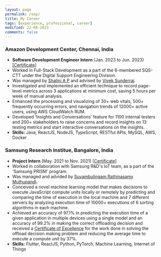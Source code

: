 ```yaml
---
layout: page
permalink: /exp/
title: My Career
tags: [experience, professional, career]
modified: 22-06-2023
comments: false
---
```


### Amazon Development Center, Chennai, India 
<ul>
<li><b>Software Development Engineer Intern</b> (Jan. 2023 to Jun. 2023) <a href="../files/Amazon.pdf" target="_blank">[Certificate]</a></li>
<li>Worked in Full-Stack Development as a part of the 6-membered SQS-CTT under the Digital Support Engineering Division.</li>
<li>Was managed by <a href="https://www.linkedin.com/in/shaliniap/" target="_blank">Shalini A P</a> and advised by <a href="https://www.linkedin.com/in/vivek-sunderraj-242271a2/" target="_blank">Vivek Sunderraj</a>.</li>
<li>Investigated and implemented an efficient technique to record page-level metrics across 3 applications at minimum cost, saving 5 hours per week of manual analysis.</li>
<li>Enhanced the processing and visualizing of 30+ web vitals, 500+ frequently occurring errors, and navigation trends of 12000+ active users, using AWS CloudWatch RUM.</li>
<li>Developed ‘Insights and Conversations’ feature for 1100 internal testers and 200+ stakeholders to raise concerns and record insights on 13 testing metrics and start interactive conversations on the insights.</li>
<li><b>Skills:</b> Java, ReactJS, NodeJS, TypeScript, RESTful APIs, MySQL, AWS, Docker</li>
</ul>

### Samsung Research Institue, Bangalore, India 
<ul>
<li><b>Project Intern</b> (May. 2021 to Nov. 2021) <a href="../files/Samsung.pdf" target="_blank">[Certificate]</a></li>
<li>Worked in collaboration with Samsung R&D's IoT team, as a part of the 'Samsung PRISM' program.</li>
<li>Was managed and advided by <a href="https://www.linkedin.com/in/suyambulingamrm/" target="_blank">Suyambulingam Rathinasamy Muthupandi</a>.</li>
<li>Conceived a novel machine learning model that makes decisions to execute JavaScript compute units locally or remotely by predicting and comparing the time of execution in the local machine and 7 different servers by analyzing execution time of 10000+ executions of 6 sorting algorithms in each machine.</li>
<li>Achieved an accuracy of 97.1% in predicting the execution time of a given application in multiple devices using a single model and an accuracy of 99.2% in making the correct offloading decision and received a <a href="../files/Samsung.pdf" target="_blank">Certificate of Excellence</a> for the work done in solving the offload decision making problem and reducing the average time to execute a compute unit by 37%.</li>
<li><b>Skills:</b> Flutter, ReactJS, Python, PyTorch, Machine Learning, Internet of Things</li>
</ul>
